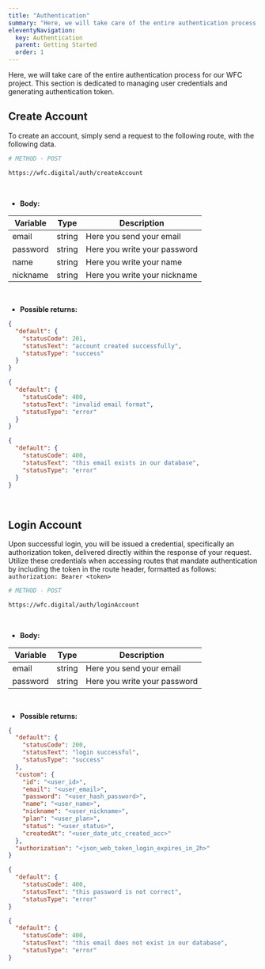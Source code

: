 ```yaml
---
title: "Authentication"
summary: "Here, we will take care of the entire authentication process for our WFC project. This section is dedicated to managing user credentials and generating authentication token."
eleventyNavigation:
  key: Authentication
  parent: Getting Started
  order: 1
---
```


Here, we will take care of the entire authentication process for our WFC project. This section is dedicated to managing user credentials and generating authentication token.

## Create Account

To create an account, simply send a request to the following route, with the following data.

```bash
# METHOD - POST

https://wfc.digital/auth/createAccount
```

<br>

- **Body:**

<div class="table-responsive">
  <table class="table table--striped table--hover">
    <thead>
      <tr>
        <th>Variable</th>
        <th>Type</th>
        <th>Description</th>
      </tr>
    </thead>
    <tbody>
    <tr>
      <td>email</td>
      <td>string</td>
      <td>Here you send your email</td>
    <tr>
    <tr>
      <td>password</td>
      <td>string</td>
      <td>Here you write your password</td>
    <tr>
    <tr>
      <td>name</td>
      <td>string</td>
      <td>Here you write your name</td>
    <tr>
    <tr>
      <td>nickname</td>
      <td>string</td>
      <td>Here you write your nickname</td>
    <tr>
    </tbody>
  </table>
</div>

<br>

- **Possible returns:**

```json
{
  "default": {
    "statusCode": 201,
    "statusText": "account created successfully",
    "statusType": "success"
  }
}
```

```json
{
  "default": {
    "statusCode": 400,
    "statusText": "invalid email format",
    "statusType": "error"
  }
}
```

```json
{
  "default": {
    "statusCode": 400,
    "statusText": "this email exists in our database",
    "statusType": "error"
  }
}
```

<br>

## Login Account

Upon successful login, you will be issued a credential, specifically an authorization token, delivered directly within the response of your request. Utilize these credentials when accessing routes that mandate authentication by including the token in the route header, formatted as follows: `authorization: Bearer <token>
`

```bash
# METHOD - POST

https://wfc.digital/auth/loginAccount
```

<br>

- **Body:**

<div class="table-responsive">
  <table class="table table--striped table--hover">
    <thead>
      <tr>
        <th>Variable</th>
        <th>Type</th>
        <th>Description</th>
      </tr>
    </thead>
    <tbody>
    <tr>
      <td>email</td>
      <td>string</td>
      <td>Here you send your email</td>
    <tr>
    <tr>
      <td>password</td>
      <td>string</td>
      <td>Here you write your password</td>
    <tr>
    </tbody>
  </table>
</div>

<br>

- **Possible returns:**

```json
{
  "default": {
    "statusCode": 200,
    "statusText": "login successful",
    "statusType": "success"
  },
  "custom": {
    "id": "<user_id>",
    "email": "<user_email>",
    "password": "<user_hash_password>",
    "name": "<user_name>",
    "nickname": "<user_nickname>",
    "plan": "<user_plan>",
    "status": "<user_status>",
    "createdAt": "<user_date_utc_created_acc>"
  },
  "authorization": "<json_web_token_login_expires_in_2h>"
}
```

```json
{
  "default": {
    "statusCode": 400,
    "statusText": "this password is not correct",
    "statusType": "error"
}
```

```json
{
  "default": {
    "statusCode": 400,
    "statusText": "this email does not exist in our database",
    "statusType": "error"
}
```
